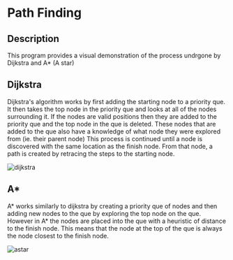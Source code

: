 # Path Finding

## Description
This program provides a visual demonstration of the process undrgone by Dijkstra and A* (A star)

## Dijkstra
Dijkstra's algorithm works by first adding the starting node to a priority que. It then takes the top node in the priority que and looks at all of the nodes surrounding it. If the nodes are valid positions then they are added to the priority que and the top node in the que is deleted. These nodes that are added to the que also have a knowledge of what node they were explored from (ie. their parent node) This process is continued until a node is discovered with the same location as the finish node. From that node, a path is created by retracing the steps to the starting node. 

![dijkstra](https://user-images.githubusercontent.com/36581610/47543269-5878fa80-d8af-11e8-9651-9262251e1b6d.gif)

## A*
A* works similarly to dijkstra by creating a priority que of nodes and then adding new nodes to the que by exploring the top node on the que. However in A* the nodes are placed into the que with a heuristic of distance to the finish node. This means that the node at the top of the que is always the node closest to the finish node.

![astar](https://user-images.githubusercontent.com/36581610/47543277-60d13580-d8af-11e8-8d89-037ee102ac8d.gif)
